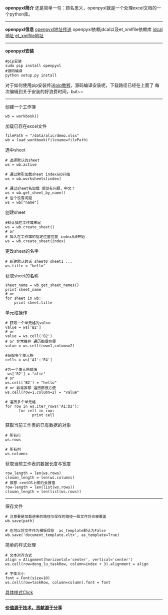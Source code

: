 **openpyxl简介**
还是简单一句：顾名思义，openpyxl就是一个处理excel文档的一个python库。
___
**openpyxl信息**
[openpyxl地址传送](https://pypi.python.org/pypi/openpyxl)
openpyxl依赖jdcal以及et_xmlfile依赖库
[jdcal地址](https://pypi.python.org/pypi/jdcal)
[et_xmlfile地址](https://pypi.python.org/pypi/et_xmlfile)
___
**openpyxl安装**
~~~
#pip安装
sudo pip install openpyxl
#源码编译
python setup.py install
~~~
对于如何使用pip安装传送[pip教程]()，源码编译安装呢，下载路径已经在上面了
每次编辑到关于安装的好浪费时间，but~~
___
创建一个工作簿
~~~
wb = workbook()
~~~

加载已存在excel文件
~~~
filePath = "/data/alic/demo.xlsx"
wb = load_workbook(filename=filePath)
~~~

选中sheet
~~~
# 选择默认的sheet
ws = wb.active

# 通过索引加载sheet index从0开始
ws = wb.worksheets[index]

# 通过sheet名加载 感觉有问题，中文？
ws = wb.get_sheet_by_name()
# 这个没有问题
ws = wb["name"]
~~~

创建sheet
~~~
#默认插在工作簿末尾
ws = wb.create_sheet() 
# or
# 插入在工作簿的指定位置位置 index从0开始
ws = wb.create_sheet(index) 
~~~

更改sheet的名字
~~~
# 新建默认的话 sheet0 sheet1 ...
ws.title = "hello"
~~~

获取sheet的名称
~~~
sheet_name = wb.get_sheet_names()
print sheet_name
# or
for sheet in wb:
    print sheet.title
~~~

单元格操作
~~~
# 获取一个单元格的value
value = ws['B2']
# or
value = ws.cell('B2')
# or 非常推荐 遍历都很方便
value = ws.cell(row=1,column=2)

#获取多个单元格
cells = ws['A1':'E4']

#为一个单元格赋值
 ws['B2'] = "alic"
# or
ws.cell('B2') = "hello"
# or 非常推荐 遍历都很方便
ws.cell(row=1,column=2) = "value"

# 遍历多个单元格
for row in ws.iter_rows('A1:D2'):
      for cell in row: 
            print cell
~~~

获取当前工作表的已有数据的对象
~~~
# 所有行
ws.rows

# 所有列
ws.columns
~~~

获取当前工作表的数据长度与宽度
~~~
row_length = len(ws.rows)
cloumn_length = len(ws.columns)
# 推荐 centOS上面的会报错
row-length = len(list(ws.rows))
cloumn_length = len(list(ws.rows))

~~~
___
保存文件
~~~
# 注意要是加载进来的路径与保存的路径一致文件将会被覆盖
wb.save(path)

# 也可以将文件作为模板保存  as_template默认为False
wb.save('document_template.xltx', as_template=True)
~~~

简单的样式处理
~~~
# 文本对齐方式
align = Alignment(horizontal='center', vertical='center')
ws.cell(row=deng_lu_taskRow, column=index + 3).alignment = align

# 字体大小
font = Font(size=10)
ws.cell(row=taskRow, column=column).font = font
~~~
[具体样式Click](http://blog.csdn.net/Jmilk/article/details/50444829)

___
**[价值源于技术，贡献源于分享](https://github.com/alicfeng)**
